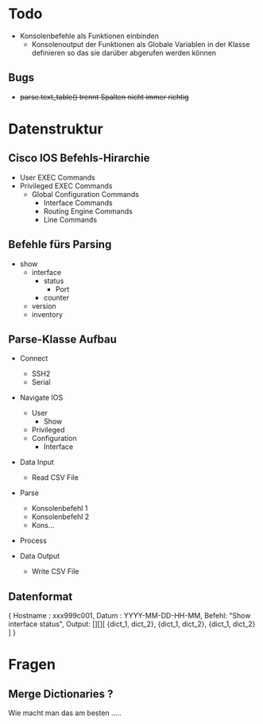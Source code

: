 # Todo
* Konsolenbefehle als Funktionen einbinden
  * Konsolenoutput der Funktionen als Globale Variablen in der Klasse definieren so das sie darüber abgerufen werden können

## Bugs

* ~~parse.text_table() trennt Spalten nicht immer richtig~~


# Datenstruktur

## Cisco IOS Befehls-Hirarchie 

* User EXEC Commands
* Privileged EXEC Commands
  * Global Configuration Commands
    * Interface Commands
    * Routing Engine Commands
    * Line Commands 

## Befehle fürs Parsing
* show
  * interface
    * status
      * Port
    * counter
  * version
  * inventory

## Parse-Klasse Aufbau
* Connect
  * SSH2
  * Serial
* Navigate IOS
  * User
    * Show
  * Privileged
  * Configuration
    * Interface 
* Data Input 
  * Read CSV File
* Parse
  * Konsolenbefehl 1
  * Konsolenbefehl 2
  * Kons...
* Process

* Data Output
  * Write CSV File

## Datenformat

{ Hostname : xxx999c001, Datum : YYYY-MM-DD-HH-MM, Befehl: "Show interface status", Output: [][][ {dict_1, dict_2}, {dict_1, dict_2}, {dict_1, dict_2} ] }


# Fragen

## Merge Dictionaries ?

Wie macht man das am besten .....